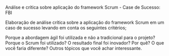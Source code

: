 Análise e crítica sobre aplicação do framework Scrum - Case de Sucesso: FBI

Elaboração de análise crítica sobre a aplicação do framework Scrum em um caso de sucesso levando em conta os seguintes critérios;

Porque a abordagem ágil foi utilizada e não a tradicional para o projeto?
Porque o Scrum foi utilizado?
O resultado final foi inovador? Por quê?
O que você faria diferente?
Outros tópicos que você achar interessante.




